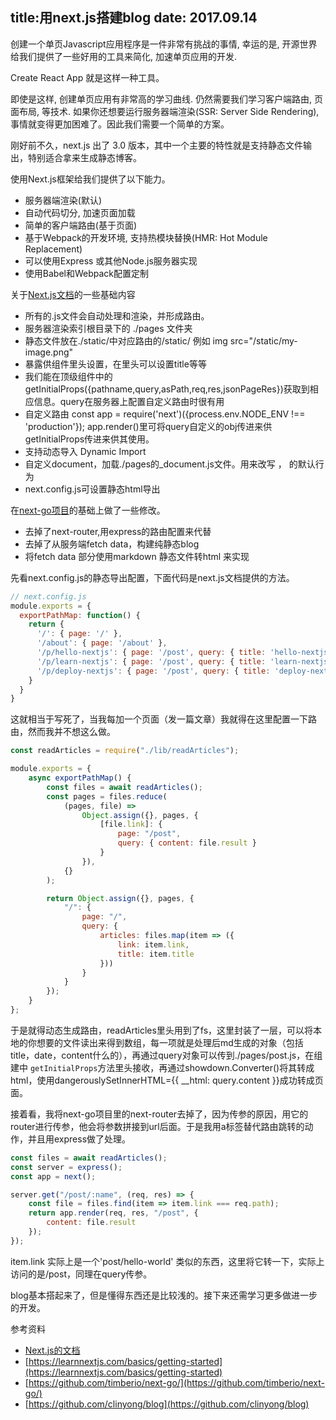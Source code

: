 title:用next.js搭建blog
date: 2017.09.14
---

创建一个单页Javascript应用程序是一件非常有挑战的事情, 幸运的是, 开源世界给我们提供了一些好用的工具来简化, 加速单页应用的开发.

Create React App 就是这样一种工具。

即使是这样, 创建单页应用有非常高的学习曲线. 仍然需要我们学习客户端路由, 页面布局, 等技术. 如果你还想要运行服务器端渲染(SSR: Server Side Rendering), 事情就变得更加困难了。因此我们需要一个简单的方案。

刚好前不久，next.js 出了 3.0 版本，其中一个主要的特性就是支持静态文件输出，特别适合拿来生成静态博客。

使用Next.js框架给我们提供了以下能力。
- 服务器端渲染(默认)
- 自动代码切分, 加速页面加载
- 简单的客户端路由(基于页面)
- 基于Webpack的开发环境, 支持热模块替换(HMR: Hot Module Replacement)
- 可以使用Express 或其他Node.js服务器实现
- 使用Babel和Webpack配置定制

关于[Next.js文档](https://github.com/zeit/next.js)的一些基础内容
- 所有的.js文件会自动处理和渲染，并形成路由。
- 服务器渲染索引根目录下的 ./pages 文件夹
- 静态文件放在./static/中对应路由的/static/   例如 img src="/static/my-image.png" 
- 暴露<head>供组件里头设置，在<head>里头可以设置title等等
- 我们能在顶级组件中的getInitialProps({pathname,query,asPath,req,res,jsonPageRes})获取到相应信息。query在服务器上配置自定义路由时很有用
- 自定义路由 const app = require('next')({process.env.NODE_ENV !== 'production'}); app.render()里可将query自定义的obj传进来供getInitialProps传进来供其使用。
- 支持动态导入 Dynamic Import
- 自定义document，加载./pages的_document.js文件。用来改写 <html>，<body> 的默认行为
- next.config.js可设置静态html导出 

在[next-go项目](https://github.com/timberio/next-go/)的基础上做了一些修改。
- 去掉了next-router,用express的路由配置来代替
- 去掉了从服务端fetch data，构建纯静态blog
- 将fetch data 部分使用markdown 静态文件转html 来实现

先看next.config.js的静态导出配置，下面代码是next.js文档提供的方法。
```js
// next.config.js
module.exports = {
  exportPathMap: function() {
    return {
      '/': { page: '/' },
      '/about': { page: '/about' },
      '/p/hello-nextjs': { page: '/post', query: { title: 'hello-nextjs' } },
      '/p/learn-nextjs': { page: '/post', query: { title: 'learn-nextjs' } },
      '/p/deploy-nextjs': { page: '/post', query: { title: 'deploy-nextjs' } }
    }
  }
}
```
这就相当于写死了，当我每加一个页面（发一篇文章）我就得在这里配置一下路由，然而我并不想这么做。

```js
const readArticles = require("./lib/readArticles");

module.exports = {
	async exportPathMap() {
		const files = await readArticles();
		const pages = files.reduce(
			(pages, file) =>
				Object.assign({}, pages, {
					[file.link]: {
						page: "/post",
						query: { content: file.result }
					}
				}),
			{}
		);

		return Object.assign({}, pages, {
			"/": {
				page: "/",
				query: {
					articles: files.map(item => ({
						link: item.link,
						title: item.title
					}))
				}
			}
		});
	}
};
```
于是就得动态生成路由，readArticles里头用到了fs，这里封装了一层，可以将本地的你想要的文件读出来得到数组，每一项就是处理后md生成的对象（包括title，date，content什么的），再通过query对象可以传到./pages/post.js，在组建中 `getInitialProps`方法里头接收，再通过showdown.Converter()将其转成html，使用dangerouslySetInnerHTML={{ __html: query.content }}成功转成页面。

接着看，我将next-go项目里的next-router去掉了，因为传参的原因，用它的router进行传参，他会将参数拼接到url后面。于是我用a标签替代路由跳转的动作，并且用express做了处理。

```js
const files = await readArticles();
const server = express();
const app = next();

server.get("/post/:name", (req, res) => {
    const file = files.find(item => item.link === req.path);
    return app.render(req, res, "/post", {
        content: file.result
    });
});
```

item.link 实际上是一个'post/hello-world' 类似的东西，这里将它转一下，实际上访问的是/post，同理在query传参。

blog基本搭起来了，但是懂得东西还是比较浅的。接下来还需学习更多做进一步的开发。



参考资料
- [Next.js的文档](https://github.com/zeit/next.js)
- [https://learnnextjs.com/basics/getting-started](https://learnnextjs.com/basics/getting-started)
- [https://github.com/timberio/next-go/](https://github.com/timberio/next-go/)
- [https://github.com/clinyong/blog](https://github.com/clinyong/blog)

